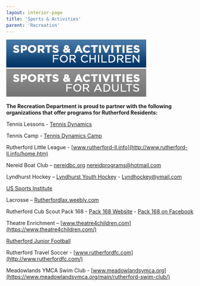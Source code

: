 ```yaml
---
layout: interior-page
title: 'Sports & Activities'
parent: 'Recreation'
---
```


<a href="childrens-catalog/"><img src="childrenssports.png" alt="Children's Sports"></a>
<a href="adult-catalog/"><img src="adultssports.png" alt="Adults' Sports"></a>


**The Recreation Department is proud to partner with the following organizations that offer programs for Rutherford Residents:** 


Tennis Lessons - [Tennis Dynamics](https://storage.googleapis.com/static.rutherford-nj.com/recreation/RUTHERFORD%20Fall2019%20Sundays.pdf)

Tennis Camp - [Tennis Dynamics Camp](https://storage.googleapis.com/static.rutherford-nj.com/recreation/2019summertennis.pdf)

Rutherford Little League - [www.rutherford-ll.info](http://www.rutherford-ll.info/home.htm)

Nereid Boat Club – [nereidbc.org](http://nereidbc.org/) nereidprograms@hotmail.com

Lyndhurst Hockey – [Lyndhurst Youth Hockey](http://www.leaguelineup.com/welcome.asp?url=lyhl) -  Lyndhockey@ymail.com

[US Sports Institute](https://usasportgroup.com/orgs/?oid=219)

Lacrosse – [Rutherfordlax.weebly.com](http://rutherfordlax.weebly.com/)

Rutherford Cub Scout Pack 168 - [Pack 168 Website](https://pack168rutherford.wordpress.com/) - [Pack 168 on Facebook](https://www.facebook.com/Cub-Scout-Pack-168-Rutherford-NJ-774991122514085/)

Theatre Enrichment – [www.theatre4children.com](https://www.theatre4children.com/)

[Rutherford Junior Football](https://www.leaguelineup.com/welcome.asp?url=rjfbulldogs)

Rutherford Travel Soccer - [www.rutherfordfc.com](http://www.rutherfordfc.com/)

Meadowlands YMCA Swim Club - [www.meadowlandsymca.org](https://www.meadowlandsymca.org/main/rutherford-swim-club/)
